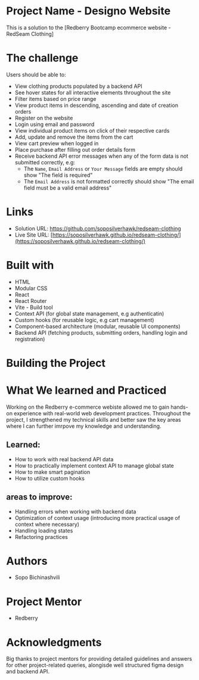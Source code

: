 # Project Name - Designo Website
This is a solution to the [Redberry Bootcamp ecommerce website - RedSeam Clothing]

# The challenge
Users should be able to:
- View clothing products populated by a backend API
- See hover states for all interactive elements throughout the site
- Filter items based on price range
- View product items in descending, ascending and date of creation orders
- Register on the website
- Login using email and password
- View individual product items on click of their respective cards
- Add, update and remove the items from the cart
- View cart preview when logged in
- Place purchase after filling out order details form
- Receive backend API error messages when any of the form data is not submitted correctly, e.g:
  - The `Name`, `Email Address` or `Your Message` fields are empty should show "The field is required"
  - The `Email Address` is not formatted correctly should show "The email field must be a valid email address"

# Links
- Solution URL: https://github.com/soposilverhawk/redseam-clothing
- Live Site URL: [https://soposilverhawk.github.io/redseam-clothing/](https://soposilverhawk.github.io/redseam-clothing/)

# Built with
- HTML
- Modular CSS
- React
- React Router
- Vite - Build tool
- Context API (for global state management, e.g authenticatin)
- Custom hooks (for reusable logic, e.g cart management)
- Component-based architecture (modular, reusable UI components)
- Backend API (fetching products, submitting orders, handling login and registration)

# Building the Project


# What We learned and Practiced 
Working on the Redberry e-commerce webiste allowed me to gain hands-on experience with real-world web development practices. Throughout the project, I strengthened my technical skills and better saw the key areas where I can further imrpove my knowledge and understanding.

## Learned:
- How to work with real backend API data
- How to practically implement context API to manage global state
- How to make smart pagination
- How to utilize custom hooks

## areas to improve:
- Handling errors when working with backend data
- Optimization of context usage (introducing more practical usage of context where necessary)
- Handling loading states
- Refactoring practices


# Authors
 - Sopo Bichinashvili

# Project Mentor
- Redberry
  

# Acknowledgments
Big thanks to project mentors for providing detailed guidelines and answers for other project-related queries, alongisde well structured figma design and backend API.

